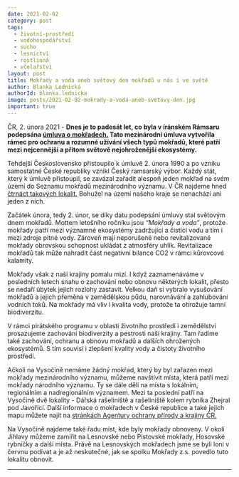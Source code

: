 ```yaml
---
date: 2021-02-02
category: post
tags:
  - životní-prostředí
  - vodohospodářství
  - sucho
  - lesnictví
  - rostlinná
  - včelařství
layout: post
title: Mokřady a voda aneb světový den mokřadů u nás i ve světě
author: Blanka Lednická
authorId: blanka.lednicka
image: posts/2021-02-02-mokrady-a-voda-aneb-svetovy-den.jpg
important: true
---
```


ČR, 2. února 2021 - **Dnes je to padesát let, co byla v íránském Rámsaru podepsána [úmluva o mokřadech.](https://www.mzp.cz/cz/ramsarska_umluva_o_mokradech) Tato mezinárodní úmluva vytvořila rámec pro ochranu a rozumné užívání všech typů mokřadů, které patří mezi nejcennější a přitom světově nejohroženější ekosystémy.**

Tehdejší Československo přistoupilo k úmluvě 2. února 1990 a po vzniku samostatné České republiky vznikl Český ramsarský výbor. Každý stát, který k úmluvě přistoupil, se zavázal zařadit alespoň jeden mokřad na svém území do Seznamu mokřadů mezinárodního významu. V ČR najdeme hned [čtrnáct takových lokalit.](http://mokrady.ochranaprirody.cz/o-mokradech-mokrady-mezinarodniho-vyznamu-v-ceske-republice/) Bohužel na území našeho kraje se nenachází ani jeden z nich. 

Začátek února, tedy 2. únor, se díky datu podepsání úmluvy stal světovým dnem mokřadů. Mottem letošního ročníku jsou *“Mokřady a voda”*, protože mokřady patří mezi významné ekosystémy zadržující a čistící vodu a tím i  mezi zdroje pitné vody. Zároveň mají neporušené nebo revitalizované mokřady obrovskou schopnost ukládat z atmosféry uhlík. Revitalizace mokřadů tak může nahradit část negativní bilance CO2 v rámci kůrovcové kalamity. 

Mokřady však z naší krajiny pomalu mizí. I když zaznamenáváme v posledních letech snahu o zachování nebo obnovu některých lokalit, přesto se nedaří úbytek jejich rozlohy zastavit. Velkou daň si vybralo vysušování mokřadů a jejich přeměna v zemědělskou půdu, narovnávání a zahlubování vodních toků. Na mokřady má vliv i kvalita vody, protože ta ohrožuje tamní biodiverzitu.

V rámci pirátského programu v oblasti životního prostředí i zemědělství prosazujeme zachování biodiverzity a pestrosti naší krajiny. Tam řadíme také zachování, ochranu a obnovu mokřadů a dalších ohrožených ekosystémů. S tím souvisí i zlepšení kvality vody a čistoty životního prostředí.

Ačkoli na Vysočině nemáme žádný mokřad, který by byl zařazen mezi mokřady mezinárodního významu, můžeme navštívit místa, která patří mezi mokřady národního významu. Ty se dále dělí na místa s lokálním, regionálním a nadregionálním významem. Mezi ta poslední patří na Vysočině dvě lokality - Dářská rašeliniště a rašeliniště kolem rybníka Zhejral pod Javořicí. Další informace o mokřadech v České republice a také jejich mapu můžete najít na [stránkách Agentury ochrany přírody a krajiny ČR.](http://mokrady.ochranaprirody.cz/) 

Na Vysočině najdeme také řadu míst, kde byly mokřady obnoveny. V okolí Jihlavy můžeme zamířit na Lesnovské nebo Pístovské mokřady, Hosovské rybníčky a další místa. Právě na Lesnovských mokřadech jsme se byli loni v červnu podívat a je až neskutečné, jak se spolku Mokřady z.s. povedlo tuto lokalitu obnovit. 

---
 
